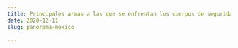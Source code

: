 ```yaml
---
title: Principales armas a las que se enfrentan los cuerpos de seguridad en México.
date: 2020-12-11
slug: panorama-mexico

---
```

